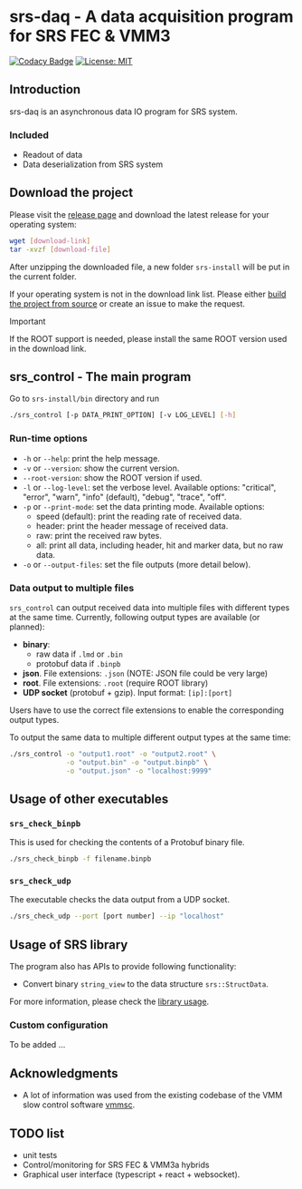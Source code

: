 # srs-daq - A data acquisition program for SRS FEC & VMM3

[![Codacy Badge](https://app.codacy.com/project/badge/Grade/7e8c956af1bc46c7836524f1ace32c11)](https://app.codacy.com/gh/YanzhaoW/srs-daq/dashboard?utm_source=gh&utm_medium=referral&utm_content=&utm_campaign=Badge_grade) [![License: MIT](https://img.shields.io/badge/License-MIT-yellow.svg)](https://opensource.org/licenses/MIT)

## Introduction

srs-daq is an asynchronous data IO program for SRS system.

### Included

- Readout of data
- Data deserialization from SRS system

## Download the project

Please visit the [release page](https://github.com/YanzhaoW/srs-daq/releases) and download the latest release for your operating system:

```bash
wget [download-link]
tar -xvzf [download-file]
```
After unzipping the downloaded file, a new folder `srs-install` will be put in the current folder.

If your operating system is not in the download link list. Please either [build the project from source](doc/build_source.md) or create an issue to make the request.

> [!IMPORTANT]  
> If the ROOT support is needed, please install the same ROOT version used in the download link.

## srs_control - The main program

Go to `srs-install/bin` directory and run

```bash
./srs_control [-p DATA_PRINT_OPTION] [-v LOG_LEVEL] [-h]
```

### Run-time options

- `-h` or `--help`: print the help message.
- `-v` or `--version`: show the current version.
- `--root-version`: show the ROOT version if used.
- `-l` or `--log-level`: set the verbose level. Available options: "critical", "error", "warn", "info" (default), "debug", "trace", "off".
- `-p` or `--print-mode`: set the data printing mode. Available options:
  - speed (default): print the reading rate of received data.
  - header: print the header message of received data.
  - raw: print the received raw bytes.
  - all: print all data, including header, hit and marker data, but no raw data.
- `-o` or `--output-files`: set the file outputs (more detail below).

### Data output to multiple files

`srs_control` can output received data into multiple files with different types at the same time. Currently, following output types are available (or planned):

- **binary**:
  - raw data if `.lmd` or `.bin`
  - protobuf data if `.binpb`
- **json**. File extensions: `.json` (NOTE: JSON file could be very large)
- **root**. File extensions: `.root` (require ROOT library)
- **UDP socket** (protobuf + gzip). Input format: `[ip]:[port]`

Users have to use the correct file extensions to enable the corresponding output types.

To output the same data to multiple different output types at the same time:

```bash
./srs_control -o "output1.root" -o "output2.root" \
              -o "output.bin" -o "output.binpb" \
              -o "output.json" -o "localhost:9999"
```

## Usage of other executables

### `srs_check_binpb`

This is used for checking the contents of a Protobuf binary file.

```bash
./srs_check_binpb -f filename.binpb
```

### `srs_check_udp`

The executable checks the data output from a UDP socket.

```bash
./srs_check_udp --port [port number] --ip "localhost"
```

## Usage of SRS library

The program also has APIs to provide following functionality:

- Convert binary `string_view` to the data structure `srs::StructData`.

For more information, please check the [library usage](doc/library_usage.md).

### Custom configuration

To be added ...

## Acknowledgments

- A lot of information was used from the existing codebase of the VMM slow control software [vmmsc](https://gitlab.cern.ch/rd51-slow-control/vmmsc.git).

## TODO list

- unit tests
- Control/monitoring for SRS FEC & VMM3a hybrids
- Graphical user interface (typescript + react + websocket).
